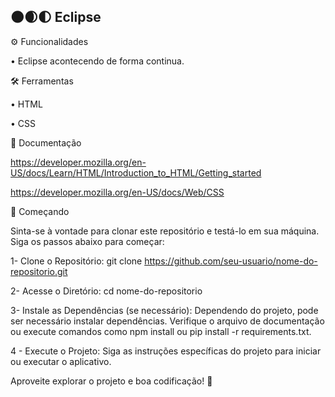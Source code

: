 ## 🌑🌒🌓 Eclipse

⚙️ Funcionalidades

• Eclipse acontecendo de forma continua.

🛠️ Ferramentas

• HTML

• CSS

📖 Documentação

https://developer.mozilla.org/en-US/docs/Learn/HTML/Introduction_to_HTML/Getting_started

https://developer.mozilla.org/en-US/docs/Web/CSS

🚀 Começando

Sinta-se à vontade para clonar este repositório e testá-lo em sua máquina. Siga os passos abaixo para começar:

1- Clone o Repositório:
git clone https://github.com/seu-usuario/nome-do-repositorio.git

2- Acesse o Diretório:
cd nome-do-repositorio

3- Instale as Dependências (se necessário):
Dependendo do projeto, pode ser necessário instalar dependências. Verifique o arquivo de documentação ou execute comandos como npm install ou pip install -r requirements.txt.

4 - Execute o Projeto:
Siga as instruções específicas do projeto para iniciar ou executar o aplicativo.

Aproveite explorar o projeto e boa codificação! 🚀
